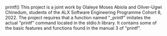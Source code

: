 printf()
This project is a joint work by Olaleye Moses Abiola and Oilver-Ugwi Chinedum, students of the ALX Software Engineering Programme Cohort 8, 2022.
The project requires that a function named "_printf" imitates the actual "printf" command located in the stdio.h library. 
It contains some of the basic features and functions found in the manual 3 of "printf".
